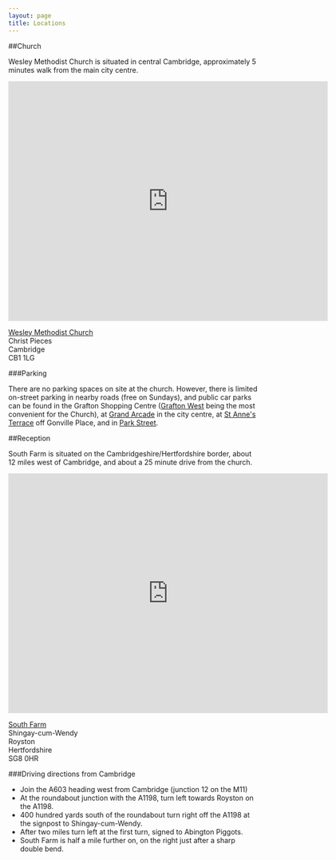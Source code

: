 ```yaml
---
layout: page
title: Locations
---
```


##Church

Wesley Methodist Church is situated in central Cambridge, approximately 5 minutes walk from the main city centre. 


<div class="scalableWrapper">
    <div class="h_iframe">
        <iframe src="https://www.google.com/maps/embed?pb=!1m18!1m12!1m3!1d4889.8952871017!2d0.1278127263075327!3d52.207998935905195!2m3!1f0!2f0!3f0!3m2!1i1024!2i768!4f13.1!3m3!1m2!1s0x47d870888f58c783%3A0x8dc0fd73ab5ab143!2sWesley+Methodist+Church!5e0!3m2!1sen!2suk!4v1420846617128" width="640" height="480" frameborder="0" style="border:0"></iframe>
    </div>
</div>

[Wesley Methodist Church](http://www.wesleycam.org.uk/)  
Christ Pieces  
Cambridge  
CB1 1LG

###Parking

There are no parking spaces on site at the church. However, there is limited on-street parking in nearby roads (free on Sundays), and public car parks can be found in the Grafton Shopping Centre ([Grafton West](https://www.google.co.uk/maps/place/Grafton+West+Car+Park/@52.207321,0.131321,17z/data=!3m1!4b1!4m2!3m1!1s0x47d870921e9e6a15:0xaad639bf1cd1fb7c) being the most convenient for the Church), at [Grand Arcade](https://www.google.co.uk/maps/place/Grand+Arcade+Car+Park/@52.2032798,0.1212074,18z/data=!4m5!1m2!2m1!1sGrand+Arcade+Car+Park!3m1!1s0x47d87097d78159e7:0x7428e7caefe0496e) in the city centre, at [St Anne's Terrace](https://www.google.co.uk/maps/place/Queen+Anne+Terrace+Car+Park/@52.200852,0.130347,17z/data=!3m1!4b1!4m2!3m1!1s0x47d8709a92d2e52b:0xc932bd6da22d6bac) off Gonville Place, and in [Park Street](https://www.google.co.uk/maps/place/Park+Street+Car+Park/@52.209216,0.119151,17z/data=!3m1!4b1!4m2!3m1!1s0x47d870be322c47f9:0xd1b74cef5ed2a5a). 

##Reception

South Farm is situated on the Cambridgeshire/Hertfordshire border, about 12 miles west of Cambridge, and about a 25 minute drive from the church.

<div class="scalableWrapper">
    <div class="h_iframe">
        <iframe src="https://www.google.com/maps/embed?pb=!1m18!1m12!1m3!1d39233.67157656852!2d-0.050250622377668294!3d52.07782800967998!2m3!1f0!2f0!3f0!3m2!1i1024!2i768!4f13.1!3m3!1m2!1s0x4877d406fa8ea6fb%3A0x6b0953a2dd0d1551!2sRoyston%2C+Cambridgeshire+SG8+0HR!5e0!3m2!1sen!2suk!4v1420846403243" width="640" height="480" frameborder="0" style="border:0"></iframe>
    </div>
</div>


[South Farm](http://www.south-farm.co.uk/)  
Shingay-cum-Wendy  
Royston  
Hertfordshire  
SG8 0HR  

###Driving directions from Cambridge 

* Join the A603 heading west from Cambridge (junction 12 on the M11) 
* At the roundabout junction with the A1198, turn left towards Royston on the A1198. 
* 400 hundred yards south of the roundabout turn right off the A1198 at the signpost to Shingay-cum-Wendy. 
* After two miles turn left at the first turn, signed to Abington Piggots. 
* South Farm is half a mile further on, on the right just after a sharp double bend.
